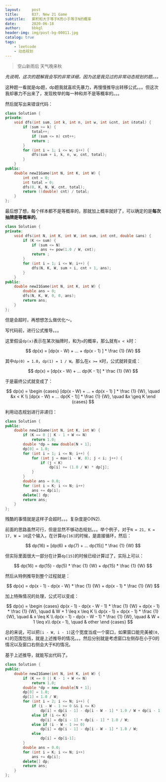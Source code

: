```yaml
---
layout:     post
title:      837. New 21 Game
subtitle:   累积和大于等于K而小于等于N的概率
date:       2020-06-18
author:     bbkgl
header-img: img/post-bg-00011.jpg
catalog: true
tags:
    - leetcode
    - 动态规划
---
```


>空山新雨后
>天气晚来秋

*先说明，这次的题解我会写的非常详细，因为这是我见过的非常动态规划的题。。。*

这种题一看就是dp题，dp题我就喜欢先暴力，再慢慢推导出转移公式。。。但这次我却暴力不出来了，发现枚举的每一种和并不是等概率的。。。

然后就写出来错误代码：

```cpp
class Solution {
private:
    void dfs(int sum, int k, int n, int w, int &cnt, int &total) {
        if (sum >= k) {
            total++;
            if (sum <= n) cnt++;
            return ;
        }
        for (int i = 1; i <= w; i++) {
            dfs(sum + i, k, n, w, cnt, total);
        }
    }
public:
    double new21Game(int N, int K, int W) {
        int cnt = 0;
        int total = 0;
        dfs(0, K, N, W, cnt, total);
        return ((double) cnt) / total;
    }
};
```

最后想了想，每个样本都不是等概率的，那就加上概率就好了，可以确定的是**每次抽牌是等概率的**。

```cpp
class Solution {
private:
    void dfs(int N, int K, int W, int sum, int cnt, double &ans) {
        if (K <= sum) {
            if (sum <= N)
                ans += pow(1.0 / W, cnt);
            return ;
        }
        for (int i = 1; i <= W; i++) {
            dfs(N, K, W, sum + i, cnt + 1, ans);
        }
    }
public:
    double new21Game(int N, int K, int W) {
        double ans = 0;
        dfs(N, K, W, 0, 0, ans);
        return ans;
    }
};
```

但是会超时，再想想怎么做优化～。

写代码前，进行公式推导。。。

这里假设`dp(x)`表示在某次抽牌时，和为`x`的概率，那么就有`x < k`时：

$$
dp(x) = [dp(x - W) + ... + dp(x - 1) ] * \frac {1} {W}
$$

其中`dp(0) = 1.0`，`dp(1) = 1 / W`。那么在`x >= K`时，公式就转变成：

$$
dp(x) = [dp(x - W) + ... dp(K - 1)] * \frac {1} {W}
$$

于是最终公式就变成了：

$$
dp(x) = \begin {cases}
[dp(x - W) + ... + dp(x - 1) ] * \frac {1} {W}, \quad &x < K \\
[dp(x - W) + ... dp(K - 1)] * \frac {1} {W}, \quad &x \geq K
\end {cases}
$$

利用动态规划进行非递归：

```cpp
class Solution {
public:
    double new21Game(int N, int K, int W) {
        if (K == 0 || K - 1 + W <= N)
            return 1.0;
        double *dp = new double[N + 1];
        dp[0] = 1.0;
        for (int i = 1; i <= N; i++) {
            for (int j = max(i - W, 0); j < i; j++) {
                if (j < K)
                    dp[i] += (1.0 / W) * dp[j];
            }
        }
        double ans = 0.0;
        for (int i = K; i <= N; i++)
            ans += dp[i];
        delete[] dp;
        return ans;
    }
};
```

残酷的事情就是这样子会超时。。。复杂度是O(N2).

前面的思路虽然可行，但是显然不够动态规划。。。举个例子，对于`N = 21, K = 17, W = 10`这个输入，在计算`dp[16]`的时候，是直接循环，然后：

$$
dp(16) = [dp(6) + dp(7) + ... dp(15)] * \frac {1} {W}
$$

但实际里面很大一部分在计算`dp[15]`的时候已经计算过了，实际上可以：

$$
dp(16) = dp(15) - dp(5) * \frac {1} {W} + dp(15) * \frac {1} {W}
$$

然后从特例推导到整个过程就是：

$$
dp(x) = dp(x - 1) - dp(x - W) * \frac {1} {W} + dp(x - 1) * \frac {1} {W}
$$

加上特殊情况的处理，公式可以变成：

$$
dp(x) = \begin {cases}
dp(x - 1) - dp(x - W - 1) * \frac {1} {W} + dp(x - 1) * \frac {1} {W}, \quad & W + 1 \leq x \leq K \\
dp(x - 1) + dp(x - 1) * \frac {1} {W}, \quad & x \leq K \\
dp(x - 1) - dp(x - W - 1) * \frac {1} {W}, \quad & W + 1 \leq x\\
dp(x - 1), \quad & other
\end {cases}
$$

总的来说，可以把`[i - W, i - 1]`这个宽度当成一个窗口，如果窗口能完美被`[0, K]`的范围包括，就是上述推导的情况。。。然后分别就是考虑窗口左侧存在小于0的情况以及窗口右侧会大于K的情况。

基于上述推导，就能写出代码了。

```cpp
class Solution {
public:
    double new21Game(int N, int K, int W) {
        if (K == 0 || K - 1 + W <= N)
            return 1.0;
        double *dp = new double[N + 1];
        dp[0] = 1.0;
        dp[1] = 1.0 / W;
        for (int i = 2; i <= N; i++) {
            if (i - W - 1 >= 0 && i <= K)
                dp[i] = dp[i - 1] - dp[i - W - 1] * 1.0 / W + dp[i - 1] * 1.0 / W;
            else if (i <= K)
                dp[i] = dp[i - 1] + dp[i - 1] * 1.0 / W;
            else if (i - W - 1 >= 0)
                dp[i] = dp[i - 1] - dp[i - W - 1] * 1.0 / W;
            else
                dp[i] = dp[i-1];
        }
        double ans = 0.0;
        for (int i = K; i <= N; i++)
            ans += dp[i];
        delete[] dp;
        return ans;
    }
};
```
